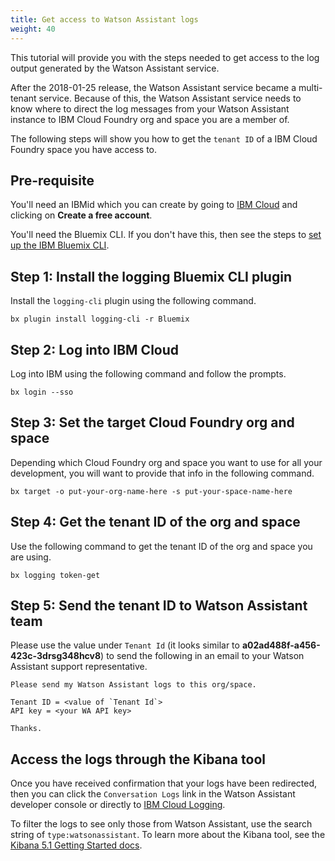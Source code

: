 ```yaml
---
title: Get access to Watson Assistant logs
weight: 40
---
```


This tutorial will provide you with the steps needed to get access to the log output generated by the Watson Assistant service.  

After the 2018-01-25 release, the Watson Assistant service became a multi-tenant service.  Because of this, the Watson Assistant service needs to know where to direct the log messages from your Watson Assistant instance to IBM Cloud Foundry org and space you are a member of. 

The following steps will show you how to get the `tenant ID` of a IBM Cloud Foundry space you have access to.

## Pre-requisite

You'll need an IBMid which you can create by going to [IBM Cloud](https://bluemix.net) and clicking on **Create a free account**.

You'll need the Bluemix CLI.  If you don't have this, then see the steps to [set up the IBM Bluemix CLI]({{site.baseurl}}/skill/setup-local-dev-env/#set-up-the-ibm-bluemix-cli).

## Step 1: Install the logging Bluemix CLI plugin

Install the `logging-cli` plugin using the following command.

`bx plugin install logging-cli -r Bluemix`

## Step 2: Log into IBM Cloud

Log into IBM using the following command and follow the prompts.

`bx login --sso`

## Step 3: Set the target Cloud Foundry org and space

Depending which Cloud Foundry org and space you want to use for all your development, you will want to provide that info in the following command.

`bx target -o put-your-org-name-here -s put-your-space-name-here`

## Step 4: Get the tenant ID of the org and space

Use the following command to get the tenant ID of the org and space you are using.

`bx logging token-get`

## Step 5: Send the tenant ID to Watson Assistant team 

Please use the value under `Tenant Id` (it looks similar to **a02ad488f-a456-423c-3drsg348hcv8**) to send the following in an email to your Watson Assistant support representative.

```
Please send my Watson Assistant logs to this org/space. 

Tenant ID = <value of `Tenant Id`>
API key = <your WA API key>

Thanks.
```

## Access the logs through the Kibana tool

Once you have received confirmation that your logs have been redirected, then you can click the `Conversation Logs` link in the Watson Assistant developer console or directly to [IBM Cloud Logging](https://logging.ng.bluemix.net/app/).

To filter the logs to see only those from Watson Assistant, use the search string of `type:watsonassistant`.  To learn more about the Kibana tool, see the [Kibana 5.1 Getting Started docs](https://www.elastic.co/guide/en/kibana/5.1/getting-started.html).